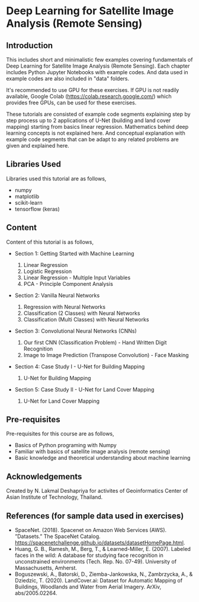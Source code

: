 # Deep Learning for Satellite Image Analysis (Remote Sensing)

## Introduction

This includes short and minimalistic few examples covering fundamentals of Deep Learning for Satellite Image Analysis (Remote Sensing). Each chapter includes Python Jupyter Notebooks with example codes. And data used in example codes are also included in "data" folders.

It's recommended to use GPU for these exercises. If GPU is not readily available, Google Colab (https://colab.research.google.com/) which provides free GPUs, can be used for these exercises.

These tutorials are consisted of example code segments explaining step by step process up to 2 applications of U-Net (building and land cover mapping) starting from basics  linear regression. Mathematics behind deep learning concepts is not explained here. And conceptual explanation with example code segments that can be adapt to any related problems are given and explained here.

## Libraries Used

Libraries used this tutorial are as follows,

* numpy
* matplotlib
* scikit-learn
* tensorflow (keras)

## Content

Content of this tutorial is as follows,

* Section 1: Getting Started with Machine Learning
  1) Linear Regression
  2) Logistic Regression
  3) Linear Regression - Multiple Input Variables
  4) PCA - Principle Component Analysis

* Section 2: Vanilla Neural Networks
  1) Regression with Neural Networks
  2) Classification (2 Classes) with Neural Networks
  3) Classification (Multi Classes) with Neural Networks

* Section 3: Convolutional Neural Networks (CNNs)
  1) Our first CNN (Classification Problem) - Hand Written Digit Recognition
  2) Image to Image Prediction (Transpose Convolution) - Face Masking

* Section 4: Case Study I - U-Net for Building Mapping
  1) U-Net for Building Mapping

* Section 5: Case Study II - U-Net for Land Cover Mapping
  1) U-Net for Land Cover Mapping

## Pre-requisites

Pre-requisites for this course are as follows,

  * Basics of Python programing with Numpy
  * Familiar with basics of satellite image analysis (remote sensing)
  * Basic knowledge and theoretical understanding about machine learning

## Acknowledgements

Created by N. Lakmal Deshapriya for activites of Geoinformatics Center of Asian Institute of Technology, Thailand.

## References (for sample data used in exercises)
* SpaceNet. (2018). Spacenet on Amazon Web Services (AWS). ”Datasets.” The SpaceNet Catalog. https://spacenetchallenge.github.io/datasets/datasetHomePage.html.
* Huang, G. B., Ramesh, M., Berg, T., & Learned-Miller, E. (2007). Labeled faces in the wild: A database for studying face recognition in unconstrained environments (Tech. Rep. No. 07-49). University of Massachusetts, Amherst.
* Boguszewski, A., Batorski, D., Ziemba-Jankowska, N., Zambrzycka, A., & Dziedzic, T. (2020). LandCover.ai: Dataset for Automatic Mapping of Buildings, Woodlands and Water from Aerial Imagery. ArXiv, abs/2005.02264.
